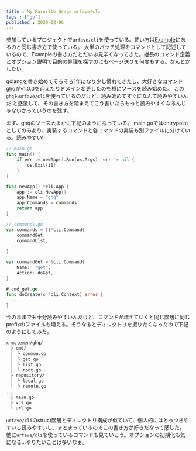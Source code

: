 ```yaml
---
title : My Favorite Usage urfave/cli
tags : ["go"]
published : 2020-02-06
---
```


参加しているプロジェクトで`urfave/cli`を使っている。使い方は[Example](https://github.com/urfave/cli/blob/master/docs/v2/manual.md#examples)にあるのと同じ書き方で使っている。
大半のバッチ処理をコマンドとして記述しているので、Exampleの書き方だとだいぶ見辛くなってきた。縦長のコマンド定義とオプション説明で目的の処理を探すのにもページ送りを何度もする。なんとかしたい。

<!--more-->

golangを書き始めてそろそろ1年になり少し慣れてきたし、大好きなコマンド[ghq](https://github.com/x-motemen/ghq)がv1.0.0を迎えたりドメイン変更したのを機にソースを読み始めた。
この`ghq`も`urfave/cli`を使っているのだけど、読み始めてすぐになんて読みやすいんだ!と感激して、その書き方を踏まえてこう書いたらもっと読みやすくなるんじゃないかっていうのを残す。

まず、ghqのソース大まかに下記のようになっている。
main.goではentrypointとしてのみあり、実装するコマンドと各コマンドの実装も別ファイルに分けている。読みやすい!!

```go
// main.go
func main() {
	if err := newApp().Run(os.Args); err != nil {
		os.Exit(i1)
	}
}

func newApp() *cli.App {
	app := cli.NewApp()
	app.Name = "ghq"
	app.Commands = commands
	return app
}
```

```go
// commands.go
var commands = []*cli.Command{
	commandGet,
	commandList,
  ...
}

var commandGet = &cli.Command{
	Name:  "get",
	Action: doGet,
}
```

```go
# cmd_get.go
func doCreate(c *cli.Context) error {
  ...
}
```

今のままでも十分読みやすいんだけど、コマンドが増えていくと同じ階層に同じprefixのファイルも増える。そうなるとディレクトリを掘りたくなったので下記のようにしてみた。

```sh
x-motemen/ghq/
　├ cmd/
　│　└ common.go
　│　└ get.go
　│　└ list.go
　│　└ root.go
　├ repository/
　│　└ local.go
　│　└ remote.go
...
　├ main.go
　├ vcs.go
　└ url.go
```

`urfave/cli`のstruct階層とディレクトリ構成が似ていて、個人的にはとっつきやすいし読みやすいし、まとまっているのでこの書き方が好きだなって感じた。
他に`urfave/cli`を使っているコマンドも見ていこう。オプションの初期化も気になる...やりたいことは多いなぁ。

